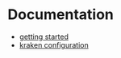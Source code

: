# Documentation

* [getting started](getting_started.md)
* [kraken configuration](kraken-configs/README.md)
